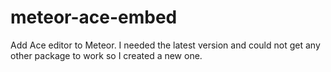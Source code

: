 meteor-ace-embed
================

Add Ace editor to Meteor. I needed the latest version and could not get any other package to work so I created a new one.

